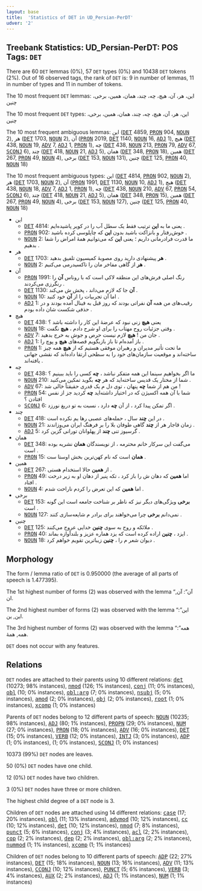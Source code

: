```yaml
---
layout: base
title:  'Statistics of DET in UD_Persian-PerDT'
udver: '2'
---
```


## Treebank Statistics: UD_Persian-PerDT: POS Tags: `DET`

There are 60 `DET` lemmas (0%), 57 `DET` types (0%) and 10438 `DET` tokens (2%).
Out of 16 observed tags, the rank of `DET` is: 9 in number of lemmas, 11 in number of types and 11 in number of tokens.

The 10 most frequent `DET` lemmas: این، هر، آن، هیچ، چه، چند، همان، همین، برخی، چنین

The 10 most frequent `DET` types:  این، هر، آن، هیچ، چه، چند، همان، همین، برخی، چنین

The 10 most frequent ambiguous lemmas: این (<tt><a href="fa_perdt-pos-DET.html">DET</a></tt> 4859, <tt><a href="fa_perdt-pos-PRON.html">PRON</a></tt> 904, <tt><a href="fa_perdt-pos-NOUN.html">NOUN</a></tt> 2), هر (<tt><a href="fa_perdt-pos-DET.html">DET</a></tt> 1703, <tt><a href="fa_perdt-pos-NOUN.html">NOUN</a></tt> 2), آن (<tt><a href="fa_perdt-pos-PRON.html">PRON</a></tt> 2019, <tt><a href="fa_perdt-pos-DET.html">DET</a></tt> 1140, <tt><a href="fa_perdt-pos-NOUN.html">NOUN</a></tt> 16, <tt><a href="fa_perdt-pos-ADJ.html">ADJ</a></tt> 1), هیچ (<tt><a href="fa_perdt-pos-DET.html">DET</a></tt> 438, <tt><a href="fa_perdt-pos-NOUN.html">NOUN</a></tt> 19, <tt><a href="fa_perdt-pos-ADV.html">ADV</a></tt> 7, <tt><a href="fa_perdt-pos-ADJ.html">ADJ</a></tt> 1, <tt><a href="fa_perdt-pos-PRON.html">PRON</a></tt> 1), چه (<tt><a href="fa_perdt-pos-DET.html">DET</a></tt> 438, <tt><a href="fa_perdt-pos-NOUN.html">NOUN</a></tt> 213, <tt><a href="fa_perdt-pos-PRON.html">PRON</a></tt> 79, <tt><a href="fa_perdt-pos-ADV.html">ADV</a></tt> 67, <tt><a href="fa_perdt-pos-SCONJ.html">SCONJ</a></tt> 6), چند (<tt><a href="fa_perdt-pos-DET.html">DET</a></tt> 418, <tt><a href="fa_perdt-pos-NOUN.html">NOUN</a></tt> 21, <tt><a href="fa_perdt-pos-ADJ.html">ADJ</a></tt> 5), همان (<tt><a href="fa_perdt-pos-DET.html">DET</a></tt> 348, <tt><a href="fa_perdt-pos-PRON.html">PRON</a></tt> 18), همین (<tt><a href="fa_perdt-pos-DET.html">DET</a></tt> 267, <tt><a href="fa_perdt-pos-PRON.html">PRON</a></tt> 49, <tt><a href="fa_perdt-pos-NOUN.html">NOUN</a></tt> 4), برخی (<tt><a href="fa_perdt-pos-DET.html">DET</a></tt> 153, <tt><a href="fa_perdt-pos-NOUN.html">NOUN</a></tt> 131), چنین (<tt><a href="fa_perdt-pos-DET.html">DET</a></tt> 125, <tt><a href="fa_perdt-pos-PRON.html">PRON</a></tt> 40, <tt><a href="fa_perdt-pos-NOUN.html">NOUN</a></tt> 18)

The 10 most frequent ambiguous types:  این (<tt><a href="fa_perdt-pos-DET.html">DET</a></tt> 4814, <tt><a href="fa_perdt-pos-PRON.html">PRON</a></tt> 902, <tt><a href="fa_perdt-pos-NOUN.html">NOUN</a></tt> 2), هر (<tt><a href="fa_perdt-pos-DET.html">DET</a></tt> 1703, <tt><a href="fa_perdt-pos-NOUN.html">NOUN</a></tt> 2), آن (<tt><a href="fa_perdt-pos-PRON.html">PRON</a></tt> 1991, <tt><a href="fa_perdt-pos-DET.html">DET</a></tt> 1130, <tt><a href="fa_perdt-pos-NOUN.html">NOUN</a></tt> 10, <tt><a href="fa_perdt-pos-ADJ.html">ADJ</a></tt> 1), هیچ (<tt><a href="fa_perdt-pos-DET.html">DET</a></tt> 438, <tt><a href="fa_perdt-pos-NOUN.html">NOUN</a></tt> 18, <tt><a href="fa_perdt-pos-ADV.html">ADV</a></tt> 7, <tt><a href="fa_perdt-pos-ADJ.html">ADJ</a></tt> 1, <tt><a href="fa_perdt-pos-PRON.html">PRON</a></tt> 1), چه (<tt><a href="fa_perdt-pos-DET.html">DET</a></tt> 438, <tt><a href="fa_perdt-pos-NOUN.html">NOUN</a></tt> 210, <tt><a href="fa_perdt-pos-ADV.html">ADV</a></tt> 67, <tt><a href="fa_perdt-pos-PRON.html">PRON</a></tt> 54, <tt><a href="fa_perdt-pos-SCONJ.html">SCONJ</a></tt> 6), چند (<tt><a href="fa_perdt-pos-DET.html">DET</a></tt> 418, <tt><a href="fa_perdt-pos-NOUN.html">NOUN</a></tt> 21, <tt><a href="fa_perdt-pos-ADJ.html">ADJ</a></tt> 5), همان (<tt><a href="fa_perdt-pos-DET.html">DET</a></tt> 348, <tt><a href="fa_perdt-pos-PRON.html">PRON</a></tt> 15), همین (<tt><a href="fa_perdt-pos-DET.html">DET</a></tt> 267, <tt><a href="fa_perdt-pos-PRON.html">PRON</a></tt> 49, <tt><a href="fa_perdt-pos-NOUN.html">NOUN</a></tt> 4), برخی (<tt><a href="fa_perdt-pos-DET.html">DET</a></tt> 153, <tt><a href="fa_perdt-pos-NOUN.html">NOUN</a></tt> 127), چنین (<tt><a href="fa_perdt-pos-DET.html">DET</a></tt> 125, <tt><a href="fa_perdt-pos-PRON.html">PRON</a></tt> 40, <tt><a href="fa_perdt-pos-NOUN.html">NOUN</a></tt> 18)


* این
  * <tt><a href="fa_perdt-pos-DET.html">DET</a></tt> 4814: یعنی ما به <b>این</b> ترتیب فقط یک سطل آب را در کویر پاشیده‌ایم .
  * <tt><a href="fa_perdt-pos-PRON.html">PRON</a></tt> 902: خوش‌رفتار و بانزاکت باشید بدون <b>این</b> که چاپلوسی کرده باشید .
  * <tt><a href="fa_perdt-pos-NOUN.html">NOUN</a></tt> 2: ما قدرت فرادرمانی داریم ؛ یعنی <b>این</b> که می‌توانیم همهٔ امراض را شفا بدهیم .
* هر
  * <tt><a href="fa_perdt-pos-DET.html">DET</a></tt> 1703: <b>هر</b> پیشنهادی دارید روی مصوبهٔ کمیسیون تلفیق بدهید .
  * <tt><a href="fa_perdt-pos-NOUN.html">NOUN</a></tt> 2: <b>هر</b> از گاهی مفاخر مان را تاکسیدرمی می‌کنیم .
* آن
  * <tt><a href="fa_perdt-pos-PRON.html">PRON</a></tt> 1991: رنگ اصلی فرش‌های این منطقه لاکی است که با روناس <b>آن</b> را رنگرزی می‌کردند .
  * <tt><a href="fa_perdt-pos-DET.html">DET</a></tt> 1130: <b>آن</b> جا که لازم می‌داند ، پخش ش می‌کند .
  * <tt><a href="fa_perdt-pos-NOUN.html">NOUN</a></tt> 10: اما آن تجربیات را از <b>آن</b> خود کنید .
  * <tt><a href="fa_perdt-pos-ADJ.html">ADJ</a></tt> 1: رقیب‌های من همه <b>آن</b> نفراتی بودند که روز قبل به فینال آمده بودند و در حذفی شکست شان داده بودم .
* هیچ
  * <tt><a href="fa_perdt-pos-DET.html">DET</a></tt> 438: یعنی <b>هیچ</b> زنی نبود که عرضهٔ این کار را داشته باشد ؟
  * <tt><a href="fa_perdt-pos-NOUN.html">NOUN</a></tt> 18: وقتی جزئیات روح مهتاب را برای او شرح دادم ، <b>هیچ</b> نگفت .
  * <tt><a href="fa_perdt-pos-ADV.html">ADV</a></tt> 7: جان من ! <b>هیچ</b> لازم نیست حرص و جوش به خرج بدهید .
  * <tt><a href="fa_perdt-pos-ADJ.html">ADJ</a></tt> 1: باز آمده‌ام تا باز بازبگویم قصه‌های <b>هیچ</b> و پوچ را .
  * <tt><a href="fa_perdt-pos-PRON.html">PRON</a></tt> 1: ما تحت تأثیر مدیران و رهبران موفقی هستیم که از <b>هیچ</b> همه چیز ساخته‌اند و موقعیت سازمان‌های خود را به سطحی ارتقا داده‌اند که نقشی جهانی یافته‌اند .
* چه
  * <tt><a href="fa_perdt-pos-DET.html">DET</a></tt> 438: ما اگر بخواهیم سینما این همه متفکر نباشد ، <b>چه</b> کسی را باید ببینیم ؟
  * <tt><a href="fa_perdt-pos-NOUN.html">NOUN</a></tt> 210: شما از مختار یک قدیس ساخته‌اید که هر <b>چه</b> بگوید تمکین می‌کنید .
  * <tt><a href="fa_perdt-pos-ADV.html">ADV</a></tt> 67: من هم از شما <b>چه</b> پنهان ، توی دل م یک قدری حقیقتاً خالی شد !
  * <tt><a href="fa_perdt-pos-PRON.html">PRON</a></tt> 54: شما با آن همه اکسیژن که در اختیار داشته‌اید <b>چه</b> کردید جز از نفس افتادن ؟
  * <tt><a href="fa_perdt-pos-SCONJ.html">SCONJ</a></tt> 6: اگر تمکن پیدا کرد ، از آن <b>چه</b> دارد ، نسبت به تو دریغ نورزد .
* چند
  * <tt><a href="fa_perdt-pos-DET.html">DET</a></tt> 418: در این <b>چند</b> سال ، حمله‌های عصبی رها یم نکرده است .
  * <tt><a href="fa_perdt-pos-NOUN.html">NOUN</a></tt> 21: زمان قاجار هر از <b>چند</b> گاهی طوفان بلا را بر فرهنگ ایران می‌وزاندند .
  * <tt><a href="fa_perdt-pos-ADJ.html">ADJ</a></tt> 5: گرسیوز تنی <b>چند</b> از پهلوانان تورانی گزین کرد .
* همان
  * <tt><a href="fa_perdt-pos-DET.html">DET</a></tt> 348: می‌گفت این سرکار خانم محترمه ، از نویسندگان <b>همان</b> نشریه بوده است .
  * <tt><a href="fa_perdt-pos-PRON.html">PRON</a></tt> 15: <b>همان</b> است که نام کهن‌ترین بخش اوستا ست .
* همین
  * <tt><a href="fa_perdt-pos-DET.html">DET</a></tt> 267: از <b>همین</b> حالا استخدام هستی .
  * <tt><a href="fa_perdt-pos-PRON.html">PRON</a></tt> 49: اما <b>همین</b> که دهان ش را باز کرد ، تکه پنیر از دهان او به زیر درخت افتاد .
  * <tt><a href="fa_perdt-pos-NOUN.html">NOUN</a></tt> 4: اما <b>همین</b> که این تعرض را کردم ناراحت شدم .
* برخی
  * <tt><a href="fa_perdt-pos-DET.html">DET</a></tt> 153: <b>برخی</b> ویژگی‌های دیگر نیز که ناظر بر شناخت جامعه است این گونه است .
  * <tt><a href="fa_perdt-pos-NOUN.html">NOUN</a></tt> 127: نمی‌دانم <b>برخی</b> چرا می‌خواهند برای برادر م شایعه‌سازی کنند .
* چنین
  * <tt><a href="fa_perdt-pos-DET.html">DET</a></tt> 125: ملائکه و روح به سوی <b>چنین</b> خدایی عروج می‌کنند .
  * <tt><a href="fa_perdt-pos-PRON.html">PRON</a></tt> 40: ایزد ، <b>چنین</b> اراده کرده است که یزد هماره عزیز و بلندآوازه بماند .
  * <tt><a href="fa_perdt-pos-NOUN.html">NOUN</a></tt> 18: دیوان شعر م را ، <b>چنین</b> زیباترین تقویم خواهم کرد .

## Morphology

The form / lemma ratio of `DET` is 0.950000 (the average of all parts of speech is 1.477395).

The 1st highest number of forms (2) was observed with the lemma “آن”: آن, ان.

The 2nd highest number of forms (2) was observed with the lemma “این”: این, ین.

The 3rd highest number of forms (2) was observed with the lemma “همه”: همه, همهٔ.

`DET` does not occur with any features.


## Relations

`DET` nodes are attached to their parents using 10 different relations: <tt><a href="fa_perdt-dep-det.html">det</a></tt> (10273; 98% instances), <tt><a href="fa_perdt-dep-nmod.html">nmod</a></tt> (126; 1% instances), <tt><a href="fa_perdt-dep-conj.html">conj</a></tt> (11; 0% instances), <tt><a href="fa_perdt-dep-obl.html">obl</a></tt> (10; 0% instances), <tt><a href="fa_perdt-dep-obl-arg.html">obl:arg</a></tt> (7; 0% instances), <tt><a href="fa_perdt-dep-nsubj.html">nsubj</a></tt> (5; 0% instances), <tt><a href="fa_perdt-dep-amod.html">amod</a></tt> (2; 0% instances), <tt><a href="fa_perdt-dep-obj.html">obj</a></tt> (2; 0% instances), <tt><a href="fa_perdt-dep-root.html">root</a></tt> (1; 0% instances), <tt><a href="fa_perdt-dep-xcomp.html">xcomp</a></tt> (1; 0% instances)

Parents of `DET` nodes belong to 12 different parts of speech: <tt><a href="fa_perdt-pos-NOUN.html">NOUN</a></tt> (10235; 98% instances), <tt><a href="fa_perdt-pos-ADJ.html">ADJ</a></tt> (80; 1% instances), <tt><a href="fa_perdt-pos-PROPN.html">PROPN</a></tt> (29; 0% instances), <tt><a href="fa_perdt-pos-NUM.html">NUM</a></tt> (27; 0% instances), <tt><a href="fa_perdt-pos-PRON.html">PRON</a></tt> (18; 0% instances), <tt><a href="fa_perdt-pos-ADV.html">ADV</a></tt> (16; 0% instances), <tt><a href="fa_perdt-pos-DET.html">DET</a></tt> (15; 0% instances), <tt><a href="fa_perdt-pos-VERB.html">VERB</a></tt> (12; 0% instances), <tt><a href="fa_perdt-pos-INTJ.html">INTJ</a></tt> (3; 0% instances), <tt><a href="fa_perdt-pos-ADP.html">ADP</a></tt> (1; 0% instances),  (1; 0% instances), <tt><a href="fa_perdt-pos-SCONJ.html">SCONJ</a></tt> (1; 0% instances)

10373 (99%) `DET` nodes are leaves.

50 (0%) `DET` nodes have one child.

12 (0%) `DET` nodes have two children.

3 (0%) `DET` nodes have three or more children.

The highest child degree of a `DET` node is 3.

Children of `DET` nodes are attached using 14 different relations: <tt><a href="fa_perdt-dep-case.html">case</a></tt> (17; 20% instances), <tt><a href="fa_perdt-dep-obl.html">obl</a></tt> (11; 13% instances), <tt><a href="fa_perdt-dep-advmod.html">advmod</a></tt> (10; 12% instances), <tt><a href="fa_perdt-dep-cc.html">cc</a></tt> (10; 12% instances), <tt><a href="fa_perdt-dep-det.html">det</a></tt> (10; 12% instances), <tt><a href="fa_perdt-dep-nmod.html">nmod</a></tt> (7; 8% instances), <tt><a href="fa_perdt-dep-punct.html">punct</a></tt> (5; 6% instances), <tt><a href="fa_perdt-dep-conj.html">conj</a></tt> (3; 4% instances), <tt><a href="fa_perdt-dep-acl.html">acl</a></tt> (2; 2% instances), <tt><a href="fa_perdt-dep-cop.html">cop</a></tt> (2; 2% instances), <tt><a href="fa_perdt-dep-dep.html">dep</a></tt> (2; 2% instances), <tt><a href="fa_perdt-dep-obl-arg.html">obl:arg</a></tt> (2; 2% instances), <tt><a href="fa_perdt-dep-nummod.html">nummod</a></tt> (1; 1% instances), <tt><a href="fa_perdt-dep-xcomp.html">xcomp</a></tt> (1; 1% instances)

Children of `DET` nodes belong to 10 different parts of speech: <tt><a href="fa_perdt-pos-ADP.html">ADP</a></tt> (22; 27% instances), <tt><a href="fa_perdt-pos-DET.html">DET</a></tt> (15; 18% instances), <tt><a href="fa_perdt-pos-NOUN.html">NOUN</a></tt> (13; 16% instances), <tt><a href="fa_perdt-pos-ADV.html">ADV</a></tt> (11; 13% instances), <tt><a href="fa_perdt-pos-CCONJ.html">CCONJ</a></tt> (10; 12% instances), <tt><a href="fa_perdt-pos-PUNCT.html">PUNCT</a></tt> (5; 6% instances), <tt><a href="fa_perdt-pos-VERB.html">VERB</a></tt> (3; 4% instances), <tt><a href="fa_perdt-pos-AUX.html">AUX</a></tt> (2; 2% instances), <tt><a href="fa_perdt-pos-ADJ.html">ADJ</a></tt> (1; 1% instances), <tt><a href="fa_perdt-pos-NUM.html">NUM</a></tt> (1; 1% instances)

